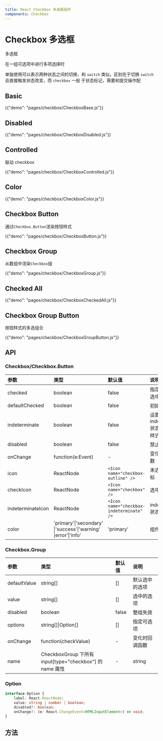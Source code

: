 ```yaml
---
title: React Checkbox 多选框组件
components: Checkbox
---
```


# Checkbox 多选框

<p class="description">多选框</p>

在一组可选项中进行多项选择时

单独使用可以表示两种状态之间的切换，和 `switch` 类似。区别在于切换 `switch` 会直接触发状态改变，而 `checkbox` 一般 于状态标记，需要和提交操作配

## Basic

{{"demo": "pages/checkbox/CheckboxBase.js"}}

## Disabled

{{"demo": "pages/checkbox/CheckboxDisabled.js"}}

## Controlled

联动 checkbox

{{"demo": "pages/checkbox/CheckboxControlled.js"}}

## Color

{{"demo": "pages/checkbox/CheckboxColor.js"}}

## Checkbox Button

通过`Checkbox.Button`渲染按钮样式

{{"demo": "pages/checkbox/CheckboxButton.js"}}

## Checkbox Group

从数组中渲染`Checkbox`组

{{"demo": "pages/checkbox/CheckboxGroup.js"}}

## Checked All

{{"demo": "pages/checkbox/CheckboxCheckedAll.js"}}

## Checkbox Group Button

按钮样式的多选组合

{{"demo": "pages/checkbox/CheckboxGroupButton.js"}}

## API

### Checkbox/Checkbox.Button

<!-- prettier-ignore-start -->
| 参数           | 类型              | 默认值 | 说明                                    |
| :------------- | :---------------- | :----- | :-------------------------------------- |
| checked        | boolean           | false  | 指定当前是否选中                        |
| defaultChecked | boolean           | false  | 初始是否选中                            |
| indeterminate  | boolean           | false  | 设置 indeterminate 状态，只负责样式控制 |
| disabled       | boolean           | false  | 禁止状态                                |
| onChange       | function(e:Event) | -      | 变化时回调函数                          |
| icon | ReactNode | `<Icon name="checkbox-outline" />` | 未选中时候图标 |
| checkIcon | ReactNode | `<Icon name="checkbox" />` | 选中时候图标 |
| indeterminateIcon | ReactNode | `<Icon name="checkbox-indeterminate" />` | indeterminate 状态图标 |
| color | 'primary'&#124;'secondary'<br>&#124;'success'&#124;'warning'<br>&#124;error'&#124;'info' | 'primary' | 组件的颜色|
<!-- prettier-ignore-end -->

### Checkbox.Group

<!-- prettier-ignore-start -->
| 参数         | 类型                   | 默认值 | 说明           |
| :----------- | :--------------------- | :----- | :------------- |
| defaultValue | string[]               | []     | 默认选中的选项 |
| value        | string[]               | []     | 选中的选项     |
| disabled     | boolean                | false  | 整组失效       |
| options      | string[]&#124;Option[] | []     | 指定可选项     |
| onChange     | function(checkValue)   | -      | 变化时回调函数 |
| name | CheckboxGroup 下所有 <br>input[type="checkbox"] 的 name 属性 | - | string |
<!-- prettier-ignore-end -->

### Option

```ts
interface Option {
    label: React.ReactNode;
    value: string | number | boolean;
    disabled?: boolean;
    onChange?: (e: React.ChangeEvent<HTMLInputElement>) => void;
}
```

## 方法
